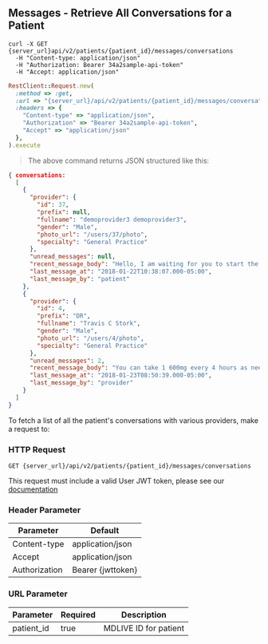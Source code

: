 ## Messages - Retrieve All Conversations for a Patient

```shell
curl -X GET {server_url}api/v2/patients/{patient_id}/messages/conversations
  -H "Content-type: application/json"
  -H "Authorization: Bearer 34a2sample-api-token"
  -H "Accept: application/json"
```

```ruby
RestClient::Request.new(
  :method => :get,
  :url => "{server_url}/api/v2/patients/{patient_id}/messages/conversations",
  :headers => {
    "Content-type" => "application/json",
    "Authorization" => "Bearer 34a2sample-api-token",
    "Accept" => "application/json"
  },
).execute
```

> The above command returns JSON structured like this:

```json
{ conversations:
  [
    {
      "provider": {
        "id": 37,
        "prefix": null,
        "fullname": "demoprovider3 demoprovider3",
        "gender": "Male",
        "photo_url": "/users/37/photo",
        "specialty": "General Practice"
      },
      "unread_messages": null,
      "recent_message_body": "Hello, I am waiting for you to start the appointment",
      "last_message_at": "2018-01-22T10:38:07.000-05:00",
      "last_message_by": "patient"
    },
    {
      "provider": {
        "id": 4,
        "prefix": "DR",
        "fullname": "Travis C Stork",
        "gender": "Male",
        "photo_url": "/users/4/photo",
        "specialty": "General Practice"
      },
      "unread_messages": 2,
      "recent_message_body": "You can take 1 600mg every 4 hours as needed for pain.",
      "last_message_at": "2018-01-23T08:50:39.000-05:00",
      "last_message_by": "provider"
    }
  ]
}
```

To fetch a list of all the patient's conversations with various providers, make a request to:

### HTTP Request

`GET {server_url}/api/v2/patients/{patient_id}/messages/conversations`

This request must include a valid User JWT token, please see our [documentation](#user-tokens)

### Header Parameter

Parameter | Default
--------- | -------
Content-type | application/json
Accept       | application/json
Authorization| Bearer {jwttoken}

### URL Parameter
Parameter | Required | Description
--------- | -------  | -----------
patient_id | true | MDLIVE ID for patient


